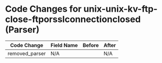 # Code Changes for unix-unix-kv-ftp-close-ftporsslconnectionclosed (Parser)

| Code Change | Field Name | Before | After |
|-------------|------------|--------|-------|
| removed_parser | N/A |  | N/A |